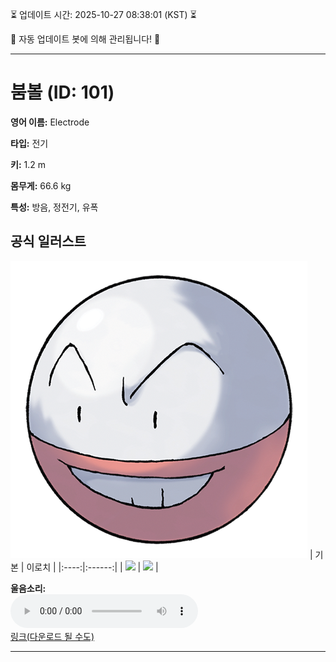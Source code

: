 
⏳ 업데이트 시간: 2025-10-27 08:38:01 (KST) ⏳

🤖 자동 업데이트 봇에 의해 관리됩니다! 🤖

---

# 붐볼 (ID: 101)
**영어 이름:** Electrode

**타입:** 전기

**키:** 1.2 m

**몸무게:** 66.6 kg

**특성:** 방음, 정전기, 유폭

## 공식 일러스트
![](https://raw.githubusercontent.com/PokeAPI/sprites/master/sprites/pokemon/other/official-artwork/101.png)
| 기본 | 이로치 |
|:----:|:------:|
| <img src="http://play.pokemonshowdown.com/sprites/ani/electrode.gif" width="200"> | <img src="http://play.pokemonshowdown.com/sprites/ani-shiny/electrode.gif" width="200"> |

**울음소리:**<br><audio controls src="https://raw.githubusercontent.com/PokeAPI/cries/main/cries/pokemon/latest/101.ogg"></audio><br> [링크(다운로드 될 수도)](https://raw.githubusercontent.com/PokeAPI/cries/main/cries/pokemon/latest/101.ogg)


---

